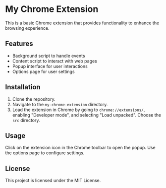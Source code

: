 # My Chrome Extension

This is a basic Chrome extension that provides functionality to enhance the browsing experience.

## Features

- Background script to handle events
- Content script to interact with web pages
- Popup interface for user interactions
- Options page for user settings

## Installation

1. Clone the repository.
2. Navigate to the `my-chrome-extension` directory.
3. Load the extension in Chrome by going to `chrome://extensions/`, enabling "Developer mode", and selecting "Load unpacked". Choose the `src` directory.

## Usage

Click on the extension icon in the Chrome toolbar to open the popup. Use the options page to configure settings.

## License

This project is licensed under the MIT License.